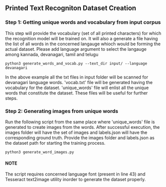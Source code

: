 ## Printed Text Recogniton Dataset Creation 

### Step 1: Getting unique words and vocabulary from input corpus

This step will provide the vocabulary (set of all printed characters) for which the recognition model will be trained on. 
It will also a generate a file having the list of all words in the concerned langauge whioch would be forming the actual dataset.
Please add language argument to select the langauge among kannada, devanagari, tamil and telugu

```
python3 generate_words_and_vocab.py --text_dir input/ --language devanagari
```
In the above example all the txt files in input folder will be scanned for devanagari language words.
'vocab.txt' file will be generated having the vocabulary for the dataset.
'unique_words' file will enlist all the unique words that constitute the dataset.
These files will be useful for further steps.

### Step 2: Generating images from unique words

Run the following script from the same place where 'unique_words' file is generated to create images from the words.
After successful execution, the images folder will have the set of images and labels.json will have the corresponding ground truth.
Provide the images folder and labels.json as the dataset path for starting the training process. 

```
python3 generate_word_images.py 
```

#### NOTE
The script requires concerned language font (present in line 43) and Tesseract text2image utility inorder to generate the dataset properly.